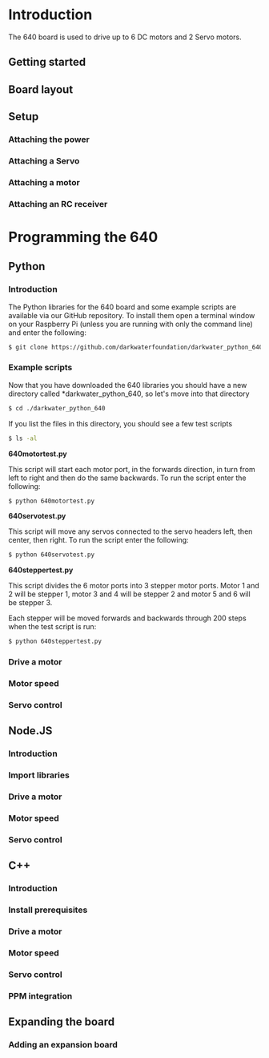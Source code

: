 # Introduction

The 640 board is used to drive up to 6 DC motors and 2 Servo motors.

## Getting started
## Board layout
## Setup
### Attaching the power
### Attaching a Servo
### Attaching a motor
### Attaching an RC receiver

# Programming the 640

## Python

### Introduction

The Python libraries for the 640 board and some example scripts are available via our GitHub repository. To install them open a terminal window on your Raspberry Pi (unless you are running with only the command line) and enter the following:

``` bash
$ git clone https://github.com/darkwaterfoundation/darkwater_python_640.git
```

### Example scripts

Now that you have downloaded the 640 libraries you should have a new directory called *darkwater_python_640, so let's move into that directory

``` bash
$ cd ./darkwater_python_640
```

If you list the files in this directory, you should see a few test scripts

``` bash
$ ls -al
```

**640motortest.py**

This script will start each motor port, in the forwards direction, in turn from left to right and then do the same backwards. To run the script enter the following:

``` bash
$ python 640motortest.py
```

**640servotest.py**

This script will move any servos connected to the servo headers left, then center, then right. To run the script enter the following:

``` bash
$ python 640servotest.py
```

**640steppertest.py**

This script divides the 6 motor ports into 3 stepper motor ports. Motor 1 and 2 will be stepper 1, motor 3 and 4 will be stepper 2 and motor 5 and 6 will be stepper 3.

Each stepper will be moved forwards and backwards through 200 steps when the test script is run:

``` bash
$ python 640steppertest.py
```
### Drive a motor
### Motor speed
### Servo control

## Node.JS

### Introduction
### Import libraries
### Drive a motor
### Motor speed
### Servo control

## C++

### Introduction
### Install prerequisites
### Drive a motor
### Motor speed
### Servo control
### PPM integration

## Expanding the board

### Adding an expansion board

